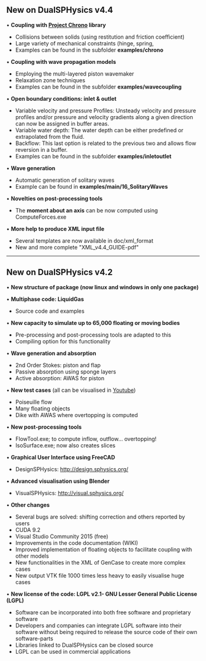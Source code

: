 ## New on DualSPHysics v4.4

• **Coupling with [Project Chrono](https://projectchrono.org/) library**
* Collisions between solids (using restitution and friction coefficient)
* Large variety of mechanical constraints (hinge, spring, 
* Examples can be found in the subfolder **examples/chrono**

• **Coupling with wave propagation models**
* Employing the multi-layered piston wavemaker 
* Relaxation zone techniques 
* Examples can be found in the subfolder **examples/wavecoupling**

• **Open boundary conditions: inlet & outlet**
* Variable velocity and pressure Profiles: Unsteady velocity and pressure profiles and/or pressure and velocity gradients along a given direction can now be assigned in buffer areas.
* Variable water depth: The water depth can be either predefined or extrapolated from the fluid.
* Backflow: This last option is related to the previous two and allows flow reversion in a buffer.
* Examples can be found in the subfolder **examples/inletoutlet**

• **Wave generation**
* Automatic generation of solitary waves 
* Example can be found in **examples/main/16_SolitaryWaves**

• **Novelties on post-processing tools**
* The **moment about an axis** can be now computed using ComputeForces.exe

• **More help to produce XML input file**
* Several templates are now available in doc/xml_format
* New and more complete "XML_v4.4_GUIDE-pdf"

***

## New on DualSPHysics v4.2

• **New structure of package (now linux and windows in only one package)**

• **Multiphase code: LiquidGas**
* Source code and examples

• **New capacity to simulate up to 65,000 floating or moving bodies** 
* Pre-processing and post-processing tools are adapted to this
* Compiling option for this functionality

• **Wave generation and absorption**
* 2nd Order Stokes: piston and flap
* Passive absorption using sponge layers
* Active absorption: AWAS for piston

• **New test cases** (all can be visualised in [Youtube](https://www.youtube.com/watch?v=BvCXgew5Ucs&list=PLwaIMU-iIzj2MnNs8w9nH0yluapkGh0jP)) 
* Poiseuille flow
* Many floating objects
* Dike with AWAS where overtopping is computed

• **New post-processing tools**
* FlowTool.exe; to compute inflow, outflow… overtopping!
* IsoSurface.exe; now also creates slices 

• **Graphical User Interface using FreeCAD** 
* DesignSPHysics: http://design.sphysics.org/ 

• **Advanced visualisation using Blender**
* VisualSPHysics: http://visual.sphysics.org/ 

• **Other changes**
* Several bugs are solved: shifting correction and others reported by users
* CUDA 9.2
* Visual Studio Community 2015 (free)
* Improvements in the code documentation (WIKI)
* Improved implementation of floating objects to facilitate coupling with other models
* New functionalities in the XML of GenCase to create more complex cases
* New output VTK file 1000 times less heavy to easily visualise huge cases

• **New license of the code: LGPL v2.1- GNU Lesser General Public License (LGPL)**
* Software can be incorporated into both free software and proprietary software 
* Developers and companies can integrate LGPL software into their software without being required to release the source code of their own software-parts
* Libraries linked to DualSPHysics can be closed source
* LGPL can be used in commercial applications


